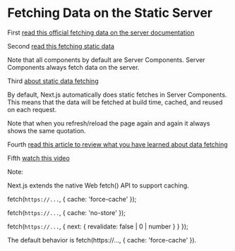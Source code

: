 # Fetching Data on the Static Server

First [read this official fetching data on the server documentation](https://beta.nextjs.org/docs/data-fetching/fundamentals#fetching-data-on-the-server)

Second [read this fetching static data](https://beta.nextjs.org/docs/data-fetching/fundamentals#static-and-dynamic-data-fetches)

Note that all components by default are Server Components. Server Components always fetch data on the server.

Third [about static data fetching](https://beta.nextjs.org/docs/data-fetching/fetching#static-data-fetching)

By default, Next.js automatically does static fetches in Server Components. This means that the data will be fetched at build time, cached, and reused on each request. 

Note that when you refresh/reload the page again and again it always shows the same quotation. 

Fourth [read this article to review what you have learned about data fetching](https://dev.to/zenstack/a-deep-dive-into-next13-data-fetching-114n)

Fifth [watch this video](https://www.youtube.com/watch?v=JeaHyhcCVCE)

Note: 

Next.js extends the native Web fetch() API to support caching.

fetch(`https://...`, { cache: 'force-cache' });

fetch(`https://...`, { cache: 'no-store' });

fetch(`https://...`, { next: { revalidate: false | 0 | number } } });

The default behavior is fetch(https://..., { cache: 'force-cache' }).